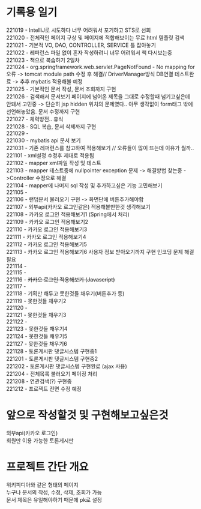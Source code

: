 # 기록용 일기
      
221019 - IntelliJ로 시도하다 너무 어려워서 포기하고 STS로 선회    
221020 - 전체적인 페이지 구상 및 페이지에 적합해보이는 무료 html 템플릿 검색   
221021 - 기본적 VO, DAO, CONTROLLER, SERVICE 틀 잡아놓기      
221022 - 레퍼런스 파일 없이 혼자 작성하려니 너무 어려워서 책 다시보는중    
221023 - 책으로 복습하기 2일차   
221024 - org.springframework.web.servlet.PageNotFound - No mapping for 오류 -> tomcat module path 수정 후 해결// DriverManager방식 DB연결 테스트완료 -> 추후 mybatis 적용해볼 예정      
221025 - 기본적인 문서 작성, 문서 조회까지 구현     
221026 - 검색해서 문서보기 페이지에 넘어온 제목을 그대로 수정할때 넘기고싶은데 안돼서 고민중 -> 단순히 jsp hidden 위치의 문제였다.. 아무 생각없이 form태그 밖에 선언해놓았음.               문서 수정까지 구현         
221027 - 체력방전.. 휴식            
221028 - SQL 복습, 문서 삭제까지 구현         
221029 -          
221030 - mybatis api 문서 보기             
221031 - 기존 레퍼런스를 참고하여 적용해보기 // 오류들이 많이 뜨는데 이유가 뭘까..         
221101 - xml설정 수정후 제대로 적용됨    
221102 - mapper xml파일 작성 및 테스트          
221103 - mapper 테스트중에 nullpointer exception 문제 -> 해결방법 찾는중 ->Controller 수정으로 해결                      
221104 - mapper에 나머지 sql 작성 및 추가하고싶은 기능 고민해보기   
221105 -       
221106 - 랜덤문서 불러오기 구현 -> 화면단에 버튼추가해야함         
221107 - 외부api(카카오 로그인같은) 적용해볼만한것 생각해보기    
221108 - 카카오 로그인 적용해보기1 (Spring에서 처리)    
221109 - 카카오 로그인 적용해보기2      
221110 - 카카오 로그인 적용해보기3             
221111 - 카카오 로그인 적용해보기4          
221112 - 카카오 로그인 적용해보기5      
221113 - 카카오 로그인 적용해보기6 사용자 정보 받아오기까지 구현 인코딩 문제 해결필요              
221114 -             
221115 -        
221116 - ~~카카오 로그인 적용해보기 (Javascript)~~      
221117 -         
221118 - 기획만 해두고 못한것들 채우기(버튼추가 등)       
221119 - 못한것들 채우기2     
221120 -         
221121 - 못한것들 채우기3         
221122 -     
221123 - 못한것들 채우기4       
221124 - 못한것들 채우기5     
221127 - 못한것들 채우기6   
221128 - 토론게시판 댓글시스템 구현중1   
221201 - 토론게시판 댓글시스템 구현중2    
221202 - 토론게시판 댓글시스템 구현완료 (ajax 사용)     
221204 - 전체목록 불러오기 페이징 처리     
221208 - 연관검색(?) 구현중          
221212 - 프로젝트 전면 수정 예정          

# 앞으로 작성할것 및 구현해보고싶은것

외부api(카카오 로그인)     
회원만 이용 가능한 토론게시판     

# 프로젝트 간단 개요

위키피디아와 같은 형태의 페이지   
누구나 문서의 작성, 수정, 삭제, 조회가 가능  
문서 제목은 유일해야하기 때문에 pk로 설정   
